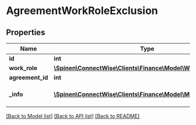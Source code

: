 # AgreementWorkRoleExclusion

## Properties
Name | Type | Description | Notes
------------ | ------------- | ------------- | -------------
**id** | **int** |  | [optional] 
**work_role** | [**\Spinen\ConnectWise\Clients\Finance\Model\WorkRoleReference**](WorkRoleReference.md) |  | 
**agreement_id** | **int** |  | [optional] 
**_info** | [**\Spinen\ConnectWise\Clients\Finance\Model\Metadata**](Metadata.md) | Metadata of the entity | [optional] 

[[Back to Model list]](../README.md#documentation-for-models) [[Back to API list]](../README.md#documentation-for-api-endpoints) [[Back to README]](../README.md)


